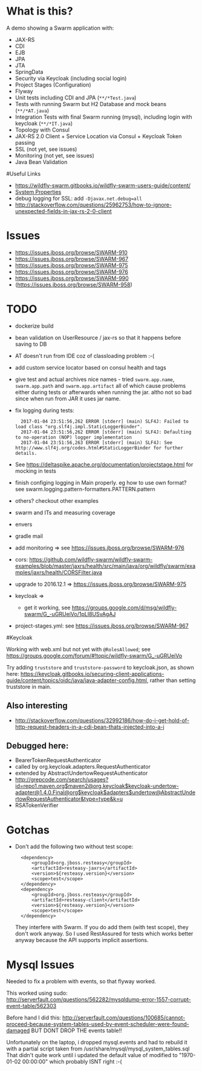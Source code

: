 # What is this?

A demo showing a Swarm application with:

- JAX-RS
- CDI
- EJB
- JPA
- JTA
- SpringData
- Security via Keycloak (including social login)
- Project Stages (Configuration)
- Flyway
- Unit tests including CDI and JPA (`**/*Test.java`)
- Tests with running Swarm but H2 Database and mock beans (`**/*AT.java`)
- Integration Tests with final Swarm running (mysql), including login with keycloak (`**/*IT.java`)
- Topology with Consul
- JAX-RS 2.0 Client + Service Location via Consul + Keycloak Token passing 
- SSL (not yet, see issues)
- Monitoring (not yet, see issues)
- Java Bean Validation

#Useful Links

- https://wildfly-swarm.gitbooks.io/wildfly-swarm-users-guide/content/
- [System Properties](https://wildfly-swarm.gitbooks.io/wildfly-swarm-users-guide/content/configuration_properties.html)
- debug logging for SSL: add `-Djavax.net.debug=all`
- http://stackoverflow.com/questions/25962753/how-to-ignore-unexpected-fields-in-jax-rs-2-0-client

# Issues

- https://issues.jboss.org/browse/SWARM-910
- https://issues.jboss.org/browse/SWARM-967
- https://issues.jboss.org/browse/SWARM-975
- https://issues.jboss.org/browse/SWARM-976
- https://issues.jboss.org/browse/SWARM-990
- (https://issues.jboss.org/browse/SWARM-958)

# TODO

- dockerize build
- bean validation on UserResource / jax-rs so that it happens before saving to DB
- AT doesn't run from IDE coz of classloading problem :-(
- add custom service locator based on consul health and tags
- give test and actual archives nice names - tried `swarm.app.name`, `swarm.app.path` and `swarm.app.artifact` all of which cause problems either during tests or afterwards when running the jar. altho not so bad since when run from JAR it uses jar name.
- fix logging during tests:

        2017-01-04 23:51:56,262 ERROR [stderr] (main) SLF4J: Failed to load class "org.slf4j.impl.StaticLoggerBinder".
        2017-01-04 23:51:56,262 ERROR [stderr] (main) SLF4J: Defaulting to no-operation (NOP) logger implementation
        2017-01-04 23:51:56,263 ERROR [stderr] (main) SLF4J: See http://www.slf4j.org/codes.html#StaticLoggerBinder for further details.

- See https://deltaspike.apache.org/documentation/projectstage.html for mocking in tests
- finish configing logging in Main properly. eg how to use own format? see swarm.logging.pattern-formatters.PATTERN.pattern 
- others? checkout other examples
- swarm and ITs and measuring coverage
- envers
- gradle mail
- add monitoring => see https://issues.jboss.org/browse/SWARM-976
- cors: https://github.com/wildfly-swarm/wildfly-swarm-examples/blob/master/jaxrs/health/src/main/java/org/wildfly/swarm/examples/jaxrs/health/CORSFilter.java
- upgrade to 2016.12.1 => https://issues.jboss.org/browse/SWARM-975
- keycloak => 
  - get it working, see https://groups.google.com/d/msg/wildfly-swarm/G_-uGRUeiVo/1pLI8USvAgAJ
- project-stages.yml: see https://issues.jboss.org/browse/SWARM-967

#Keycloak

Working with web.xml but not yet with `@RolesAllowed`; see https://groups.google.com/forum/#!topic/wildfly-swarm/G_-uGRUeiVo

Try adding `truststore` and `truststore-password` to keycloak.json, as shown here: https://keycloak.gitbooks.io/securing-client-applications-guide/content/topics/oidc/java/java-adapter-config.html, rather than setting truststore in main.

## Also interesting

- http://stackoverflow.com/questions/32992186/how-do-i-get-hold-of-http-request-headers-in-a-cdi-bean-thats-injected-into-a-j

## Debugged here:

- BearerTokenRequestAuthenticator
- called by org.keycloak.adapters.RequestAuthenticator
- extended by AbstractUndertowRequestAuthenticator
- http://grepcode.com/search/usages?id=repo1.maven.org$maven2@org.keycloak$keycloak-undertow-adapter@1.4.0.Final@org$keycloak$adapters$undertow@AbstractUndertowRequestAuthenticator&type=type&k=u
- RSATokenVerifier

# Gotchas

- Don't add the following two without test scope:

        <dependency>
            <groupId>org.jboss.resteasy</groupId>
            <artifactId>resteasy-jaxrs</artifactId>
            <version>${resteasy.version}</version>
            <scope>test</scope>
        </dependency>
        <dependency>
            <groupId>org.jboss.resteasy</groupId>
            <artifactId>resteasy-client</artifactId>
            <version>${resteasy.version}</version>
            <scope>test</scope>
        </dependency>

  They interfere with Swarm. If you do add them (with test scope), they don't work anyway. So I used RestAssured for tests
  which works better anyway because the API supports implicit assertions.

# Mysql Issues

Needed to fix a problem with events, so that flyway worked.

This worked using sudo: http://serverfault.com/questions/562282/mysqldump-error-1557-corrupt-event-table/562303

Before hand I did this: http://serverfault.com/questions/100685/cannot-proceed-because-system-tables-used-by-event-scheduler-were-found-damaged 
BUT DONT DROP THE events table!!

Unfortunately on the laptop, i dropped mysql.events and had to rebuild it with a partial script taken from /usr/share/mysql/mysql_system_tables.sql
That didn't quite work until i updated the default value of modified to "1970-01-02 00:00:00" which probably ISNT right :-(
